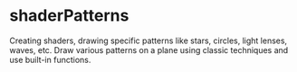 # shaderPatterns
Creating shaders, drawing specific patterns like stars, circles, light lenses, waves, etc.  Draw various patterns on a plane using classic techniques and use built-in functions.
